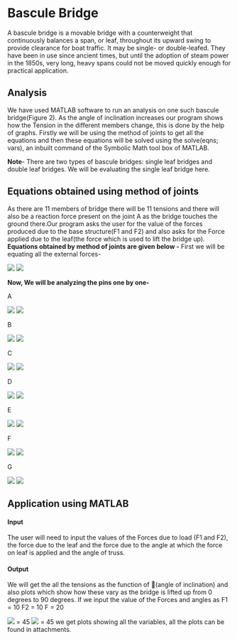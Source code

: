# Bascule Bridge
A bascule bridge is a movable bridge with a counterweight that continuously
balances a span, or leaf, throughout its upward swing to provide clearance for
boat traffic. It may be single- or double-leafed. They have been in use since
ancient times, but until the adoption of steam power in the 1850s, very long,
heavy spans could not be moved quickly enough for practical application.
## Analysis
We have used MATLAB software to run an analysis on one such bascule bridge(Figure
2). As the angle of inclination increases our program shows how the Tension
in the different members change, this is done by the help of graphs. Firstly
we will be using the method of joints to get all the equations and then these
equations will be solved using the solve(eqns; vars), an inbuilt command of the
Symbolic Math tool box of MATLAB.

**Note**- There are two types of bascule bridges: single leaf bridges and double
leaf bridges. We will be evaluating the single leaf bridge here.
## Equations obtained using method of joints
As there are 11 members of bridge there will be 11 tensions and there will also
be a reaction force present on the joint A as the bridge touches the ground there.Our program asks the user for the value of the forces produced due to the
base structure(F1 and F2) and also asks for the Force applied due to the leaf(the
force which is used to lift the bridge up).
**Equations obtained by method of joints are given below -**
First we will be equating all the external forces-

<img src="https://render.githubusercontent.com/render/math?math=Fcos(\theta)  %2BF_1sin(\alpha) +  %2BF_2sin(\alpha) = A_x">

<img src="https://render.githubusercontent.com/render/math?math=F_1cos(\alpha) +  %2BF_2cos(\alpha) - F = A_y">

**Now, We will be analyzing the pins one by one-**

A

<img src="https://render.githubusercontent.com/render/math?math=T_1cos(\beta) %2BT_2  %2BA_x = 0 ">


<img src="https://render.githubusercontent.com/render/math?math=-T_1sin(\beta) = A_y ">

B

<img src="https://render.githubusercontent.com/render/math?math=%2BT_1cos(\beta) +  %2BFcos(\theta) = T_4 %2BT_2cos(\beta)  ">


<img src="https://render.githubusercontent.com/render/math?math=Fsin(\theta) = T_3sin(\beta) %2BT_1sin(\beta)  ">

C

<img src="https://render.githubusercontent.com/render/math?math=T_3cos(\beta) +  %2BF_1sin(\alhpa) %2BT_2= T_6 %2BT_5cos(\beta)  ">


<img src="https://render.githubusercontent.com/render/math?math=T_3sin(\beta) + %2BT_5sin(\beta) = F_1cos(\alpha)  ">

D

<img src="https://render.githubusercontent.com/render/math?math=T_5 %2BT_5sin(\beta)  = T_3 %2BT_7cos(\beta)  ">

<img src="https://render.githubusercontent.com/render/math?math=T_5sin(\beta) %2BT_7sin(\beta)  =0  ">

E 

<img src="https://render.githubusercontent.com/render/math?math=T_7sin(\beta) +  %2BF_2sin(\alhpa) %2BT_6= T_1 %2BT_9cos(\beta)  ">

<img src="https://render.githubusercontent.com/render/math?math=T_7sin(\alpha) %2BT_9sin(\beta) = F_2cos(\alpha)  ">

F

<img src="https://render.githubusercontent.com/render/math?math=T_11cos(\beta) = T_9cos(\beta) %2BT_8  ">

<img src="https://render.githubusercontent.com/render/math?math=T_11sin(\beta) %2BT_9sin(\beta)=0  ">

G

<img src="https://render.githubusercontent.com/render/math?math=T_11cos(\beta) %2BT_10 =0  ">

<img src="https://render.githubusercontent.com/render/math?math=T_11cos(\beta) =0  ">

## Application using MATLAB
#### Input
The user will need to input the values of the Forces due to load (F1 and F2),
the force due to the leaf and the force due to the angle at which the force on
leaf is applied and the angle of truss.

#### Output
We will get the all the tensions as the function of (angle of inclination) and
also plots which show how these vary as the bridge is lifted up from 0 degrees
to 90 degrees.
If we input the value of the Forces and angles as
F1 = 10
F2 = 10
F = 20

<img src="https://render.githubusercontent.com/render/math?math=\beta  "> = 45
<img src="https://render.githubusercontent.com/render/math?math=\theta ">  = 45
we get plots showing all the variables, all the plots can be found in attachments.



